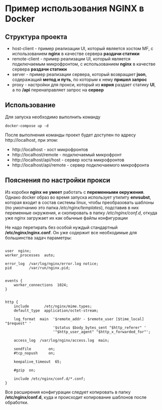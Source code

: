 # Пример использования NGINX в Docker

## Структура проекта

- host-client -  пример реализации UI, который является хостом MF, с использованием **nginx** в качестве сервера **раздачи статики**
- remote-client -  пример реализации UI, который является подключаемым микрофронтом, с использованием **nginx** в качестве сервера **раздачи статики**
- server - пример реализации сервера, который возвращает **json**, содеражащий **метод и путь**, по которым к нему **пришел запрос**
- proxy - настройки для прокси, который из **корня** раздает статику **UI**, а по **/api** перенаправляет запрос на **сервер**

## Использование

Для запуска необходимо выполнить команду

```shell
docker-compose up -d
```

После выполнения команды проект будет доступен по адресу http://localhost, при этом:
* http://localhost - хост микрофронтов
* http://localhost/remote - подключаемый микрофронт
* http://localhost/api/host - сервер хоста микрофронтов
* http://localhost/api/remote - сервер подключаемого микрофронта

## Пояснения по настройки прокси

Из коробки **nginx** **не умеет** работать с **переменными окружения**. Однако docker образ во время запуска использует утилиту **envsubst**, которая входит в состав системы linux, чтобы преобразовать шаблоны (по умолчанию это папка */etc/nginx/templates*), подставив в них переменные окружения, и скопировать в папку */etc/nginx/conf.d*, откуда уже nginx загружает их как обычные файлы конфигурации

Не надо перетирать без особой нуждый стандартный **/etc/nginx/nginx.conf**. Он уже содержит все необходимые для большинства задач параметры:

```Properties

user  nginx;
worker_processes  auto;

error_log  /var/log/nginx/error.log notice;
pid        /var/run/nginx.pid;


events {
    worker_connections  1024;
}


http {
    include       /etc/nginx/mime.types;
    default_type  application/octet-stream;

    log_format  main  '$remote_addr - $remote_user [$time_local] "$request" '
                      '$status $body_bytes_sent "$http_referer" '
                      '"$http_user_agent" "$http_x_forwarded_for"';

    access_log  /var/log/nginx/access.log  main;

    sendfile        on;
    #tcp_nopush     on;

    keepalive_timeout  65;

    #gzip  on;

    include /etc/nginx/conf.d/*.conf;
}

```

Все расширения конфигурации следует копировать в папку **/etc/nginx/conf.d**, куда и происходит копирование шаблонов после обработки.
